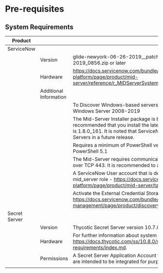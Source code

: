 [title]: # (Requirements)
[tags]: # (Requirements)
[priority]: # (1)
# Pre-requisites

## System Requirements

|  Product |   |  Details |
|---|---|---|
|   ServiceNow |   |   |
|   | Version |  glide-newyork-06-26-2019__patch4-hotfix1-12-16-2019_12-17-2019_0856.zip or later |
|   |  Hardware |  https://docs.servicenow.com/bundle/orlando-servicenow-platform/page/product/mid-server/reference/r_MIDServerSystemRequirements.html |
|   | Additional Information  |   |
|   |   | To Discover Windows-based servers, the MID Server must be installed on Windows Server 2008-2019  |
|   |   | The Mid-Server Installer package is bundled with OpenJDK. It is still recommended that you install the latest JRE. The minimum JRE version supported is 1.8.0_161. It is noted that ServiceNow will discontinue support of 32-bit MID Servers in a future release.  |
|   |   | Requires a minimum of PowerShell version 3.0 and supports versions up to PowerShell 5.1  |
|   |   | The Mid-Server requires communication outbound to your ServiceNow instance over TCP 443. It is recommended to also allow ICMP echo requests.  |
|   |   | A ServiceNow User account that is designated for MID Server use and has the mid_server role - https://docs.servicenow.com/bundle/orlando-servicenow-platform/page/product/mid-server/task/t_SetupMIDServerRole.html  |
|   |   | Activate the External Credential Storage for Discovery and Orchestration - https://docs.servicenow.com/bundle/helsinki-it-operations-management/page/product/discovery/task/t_ActivateExtrnlCredStoragePlugIn.html  |
| Secret Server   |   |   |
|   | Version  | Thycotic Secret Server version 10.7.00059 or later.  |
|   | Hardware  | For further information about system requirements for Secret Server please visit: https://docs.thycotic.com/ss/10.8.0/secret-server-setup/system-requirements/index.md.  |
|   | Permissions  | A Secret Server Application Account that has “View” access to any credentials that are intended to be integrated for purposes of Mid-Server Discovery  |
|   |   |   |
